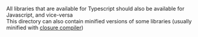 All libraries that are available for Typescript should also be available for Javascript, and vice-versa   
This directory can also contain minified versions of some libraries (usually minified with [closure compiler](https://closure-compiler.appspot.com/home))
